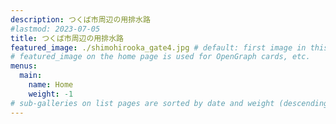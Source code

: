 ```yaml
---
description: つくば市周辺の用排水路
#lastmod: 2023-07-05
title: つくば市周辺の用排水路
featured_image: ./shimohirooka_gate4.jpg # default: first image in this directory
# featured_image on the home page is used for OpenGraph cards, etc.
menus:
  main:
    name: Home
    weight: -1
# sub-galleries on list pages are sorted by date and weight (descending)
---
```

